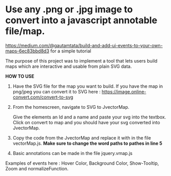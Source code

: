 # Use any .png or .jpg image to convert into a javascript annotable file/map.

https://medium.com/@gautamtata/build-and-add-ui-events-to-your-own-maps-6ec83bbd8d3 for a simple tutorial

The purpose of this project was to implement a tool that lets users build maps which are interactive and usable from plain SVG data.

**HOW TO USE**
1. Have the SVG file for the map you want to build. 
    If you have the map in png/jpeg you can convert it to SVG here : https://image.online-convert.com/convert-to-svg

2. From the homescreen, navigate to SVG to JvectorMap. 

    Give the elements an Id and a name and paste your svg into the textbox.
    Click on convert to map and you should have your svg converted into JvectorMap.

3. Copy the code from the JvectorMap and replace it with in the file vectorMap.js.
    **Make sure to change the word paths to pathes in line 5**
4. Basic annotations can be made in the file jquery.vmap.js

Examples of events here : Hover Color, Background Color, Show-Tooltip, Zoom and normalizeFunction.

